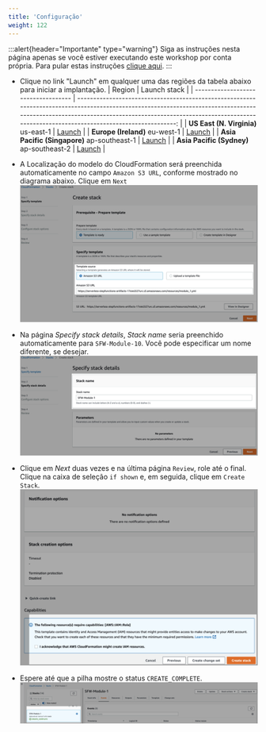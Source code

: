 ```yaml
---
title: 'Configuração'
weight: 122
---
```


:::alert{header="Importante" type="warning"}
Siga as instruções nesta página apenas se você estiver executando este workshop por conta própria. Para pular estas instruções [clique aqui](../step-3).
:::

- Clique no link "Launch" em qualquer uma das regiões da tabela abaixo para iniciar a implantação.
  | Region | Launch stack |
  | ----------------------------------- | -------------------------------------------------------------------------------------------------------------------------------------------------------------------------------------------------------------------------------------------------------------: |
  | **US East (N. Virginia)** us-east-1 | [Launch](https://console.aws.amazon.com/cloudformation/home?region=us-east-1#/stacks/create/template?stackName=SFW-Module-10&templateURL=https://serverless-stepfunctions-artifacts-17oiei2i27urc.s3.amazonaws.com/resources/module_10.yml) |
  | **Europe (Ireland)** eu-west-1 | [Launch](https://console.aws.amazon.com/cloudformation/home?region=eu-west-1#/stacks/create/template?stackName=SFW-Module-10&templateURL=https://serverless-stepfunctions-artifacts-17oiei2i27urc.s3.amazonaws.com/resources/module_10.yml) |
  | **Asia Pacific (Singapore)** ap-southeast-1 | [Launch](https://console.aws.amazon.com/cloudformation/home?region=ap-southeast-1#/stacks/create/template?stackName=SFW-Module-10&templateURL=https://serverless-stepfunctions-artifacts-17oiei2i27urc.s3.amazonaws.com/resources/module_10.yml) |
  | **Asia Pacific (Sydney)** ap-southeast-2 | [Launch](https://console.aws.amazon.com/cloudformation/home?region=ap-southeast-2#/stacks/create/template?stackName=SFW-Module-10&templateURL=https://serverless-stepfunctions-artifacts-17oiei2i27urc.s3.amazonaws.com/resources/module_10.yml) |

- A Localização do modelo do CloudFormation será preenchida automaticamente no campo `Amazon S3 URL`, conforme mostrado no diagrama abaixo. Clique em `Next`
  ![CloudFormation specify template](/static/img/setup/setup-cloudformation-specify-template.png)
- Na página _Specify stack details_, _Stack name_ seria preenchido automaticamente para `SFW-Module-10`. Você pode especificar um nome diferente, se desejar.
  ![CloudFormation stack name](/static/img/setup/setup-cloudformation-stack-name.png)
- Clique em _Next_ duas vezes e na última página `Review`, role até o final. Clique na caixa de seleção `if shown` e, em seguida, clique em `Create Stack`.
  ![CloudFormation create stack](/static/img/setup/setup-cloudformation-create-stack.png)
- Espere até que a pilha mostre o status `CREATE_COMPLETE`.
  ![CloudFormation stack complete](/static/img/setup/setup-cloudformation-create-complete.png)
